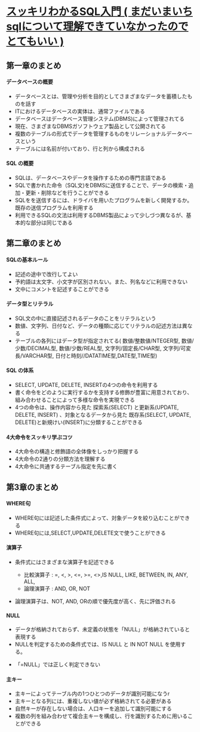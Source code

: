 
# <a href="https://www.amazon.co.jp/s?k=%E3%82%B9%E3%83%83%E3%82%AD%E3%83%AA%E3%82%8F%E3%81%8B%E3%82%8Bsql&adgrpid=48773741890&gclid=EAIaIQobChMImvn75Iqg4gIVAq6WCh0NgQvgEAAYASAAEgIIVvD_BwE&hvadid=338539266199&hvdev=c&hvlocphy=9053344&hvnetw=g&hvpos=1t1&hvqmt=e&hvrand=3541034632610479616&hvtargid=kwd-333099714859&hydadcr=27263_11561109&jp-ad-ap=0&tag=googhydr-22&ref=pd_sl_7uh1nsuse_e">スッキリわかるSQL入門 ( まだいまいちsqlについて理解できていなかったのでとてもいい ) </a>



## 第一章のまとめ

#### データベースの概要

- データベースとは、管理や分析を目的としてさまざまなデータを蓄積したものを話す
- ITにおけるデータベースの実体は、通常ファイルである
- データベースはデータベース管理システム(DBMS)によって管理されてる
- 現在、さまざまなDBMSガソフトウェア製品として公開されてる
- 複数のテーブルの形式でデータを管理するものをリレーショナルデータベースという
- テーブルには名前が付いており、行と列から構成される

#### SQL の概要

- SQLは、データベースやデータを操作するための専門言語である
- SQLで書かれた命令（SQL文)をDBMSに送信することで、データの検索・追加・更新・削除などを行うことができる
- SQLをを送信するには、ドライバを用いたプログラムを新しく開発するか。既存の送信プログラムを利用する
- 利用できるSQLの文法は利用するDBMS製品によって少しづつ異なるが、基本的な部分は同じである




## 第二章のまとめ

#### SQLの基本ルール
- 記述の途中で改行してよい
- 予約語は太文字、小文字が区別されない。また、列名などに利用できない
- 文中にコメントを記述することができる


#### データ型とリテラル
- SQL文の中に直接記述されるデータのことをリテラルという
- 数値、文字列、日付など、データの種類に応じてリテラルの記述方法は異なる
- テーブルの各列にはデータ型が指定されてる(  数値/整数値/NTEGER型, 数値/少数/DECIMAL型, 数値/少数/REAL型, 文字列/固定長/CHAR型, 文字列/可変長/VARCHAR型, 日付と時刻//DATATIME型,DATE型,TIME型)

#### SQL の体系
- SELECT, UPDATE, DELETE, INSERTの4つの命令を利用する
- 書く命令をどのように実行するかを支持する修飾が豊富に用意されており、組み合わせることによって多様な命令を実現できる
- 4つの命令は、操作内容から見た 探索系(SELECT) と更新系(UPDATE, DELETE, INSERT) 、対象となるデータから見た 既存系(SELECT, UPDATE, DELETE)と新規けい(INSERT)に分類することができる


####  4大命令をスッキリ学ぶコツ
- 4大命令の構造と修飾語の全体像をしっかり把握する
- 4大命令の2通りの分類方法を理解する
- 4大命令に共通するテーブル指定を先に書く

## 第3章のまとめ


#### WHERE句
- WHERE句には記述した条件式によって、対象データを絞り込むことができる
- WHERE句には,SELECT,UPDATE,DELETE文で使うことができる

#### 演算子
- 条件式にはさまざまな演算子を記述できる
  - 比較演算子 : =, <, >, <=, >=, <>,IS NULL, LIKE, BETWEEN, IN, ANY, ALL,
  - 論理演算子 : AND, OR, NOT
  
- 論理演算子は、NOT, AND, ORの順で優先度が高く、先に評価される

#### NULL 
- データが格納されておらず、未定義の状態を「NULL」が格納されていると表現する
- NULLを判定するための条件式では、IS NULL と IN NOT NULL を使用する。
* 「=NULL」では正しく判定できない


#### 主キー

- 主キーによってテーブル内の1つひとつのデータが識別可能になうr
- 主キーとなる列には、重複しない値が必ず格納されてる必要がある
- 自然キーが存在しない場合は、人口キーを追加して識別可能にする
- 複数の列を組み合わせて複合主キーを構成し、行を識別するために用いることができる





























